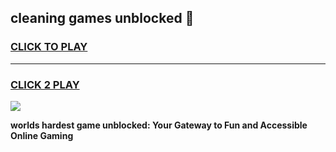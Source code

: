 
## cleaning games unblocked 👋
<h3>
<a href="https://premium.freeplayer.one?title=cleaning_games_unblocked&ref=13F">CLICK TO PLAY</a></h3>
<hr>

<h3>
<a href="https://premium.freeplayer.one?title=cleaning_games_unblocked&ref=13F">CLICK 2 PLAY</a>
  
</h3>

<a href="https://premium.freeplayer.one?title=cleaning_games_unblocked&ref=12F/"><img src="https://clearcache.store/games.png"></a>


**worlds hardest game unblocked: Your Gateway to Fun and Accessible Online Gaming**
